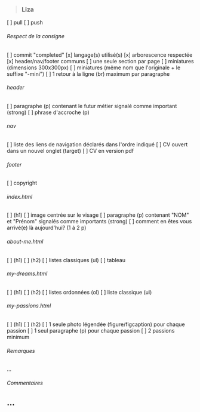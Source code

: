 
>### Liza
[ ] pull
[ ] push
###### Respect de la consigne
[ ] commit "completed"
[x] langage(s) utilisé(s)
[x] arborescence respectée
[x] header/nav/footer communs
[ ] une seule section par page
[ ] miniatures (dimensions 300x300px)
[ ] miniatures (même nom que l'originale + le suffixe "-mini")
[ ] 1 retour à la ligne (br) maximum par paragraphe
###### header
[ ] paragraphe (p) contenant le futur métier signalé comme important (strong)
[ ] phrase d'accroche (p)
###### nav
[ ] liste des liens de navigation déclarés dans l'ordre indiqué
[ ] CV ouvert dans un nouvel onglet (target)
[ ] CV en version pdf
###### footer
[ ] copyright
###### index.html
[ ] (h1)
[ ] image centrée sur le visage
[ ] paragraphe (p) contenant "NOM" et "Prénom" signalés comme importants (strong)
[ ] comment en êtes vous arrivé(e) là aujourd'hui? (1 à 2 p)
###### about-me.html
[ ] (h1)
[ ] (h2)
[ ] listes classiques (ul)
[ ] tableau
###### my-dreams.html
[ ] (h1)
[ ] (h2)
[ ] listes ordonnées (ol)
[ ] liste classique (ul)
###### my-passions.html
[ ] (h1)
[ ] (h2)
[ ] 1 seule photo légendée (figure/figcaption) pour chaque passion
[ ] 1 seul paragraphe (p) pour chaque passion
[ ] 2 passions minimum
###### Remarques
...
###### Commentaires
...
---